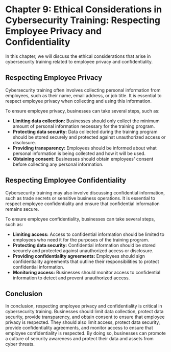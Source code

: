 Chapter 9: Ethical Considerations in Cybersecurity Training: Respecting Employee Privacy and Confidentiality
============================================================================================================

In this chapter, we will discuss the ethical considerations that arise in cybersecurity training related to employee privacy and confidentiality.

Respecting Employee Privacy
---------------------------

Cybersecurity training often involves collecting personal information from employees, such as their name, email address, or job title. It is essential to respect employee privacy when collecting and using this information.

To ensure employee privacy, businesses can take several steps, such as:

* **Limiting data collection:** Businesses should only collect the minimum amount of personal information necessary for the training program.
* **Protecting data security:** Data collected during the training program should be stored securely and protected against unauthorized access or disclosure.
* **Providing transparency:** Employees should be informed about what personal information is being collected and how it will be used.
* **Obtaining consent:** Businesses should obtain employees' consent before collecting any personal information.

Respecting Employee Confidentiality
-----------------------------------

Cybersecurity training may also involve discussing confidential information, such as trade secrets or sensitive business operations. It is essential to respect employee confidentiality and ensure that confidential information remains secure.

To ensure employee confidentiality, businesses can take several steps, such as:

* **Limiting access:** Access to confidential information should be limited to employees who need it for the purposes of the training program.
* **Protecting data security:** Confidential information should be stored securely and protected against unauthorized access or disclosure.
* **Providing confidentiality agreements:** Employees should sign confidentiality agreements that outline their responsibilities to protect confidential information.
* **Monitoring access:** Businesses should monitor access to confidential information to detect and prevent unauthorized access.

Conclusion
----------

In conclusion, respecting employee privacy and confidentiality is critical in cybersecurity training. Businesses should limit data collection, protect data security, provide transparency, and obtain consent to ensure that employee privacy is respected. They should also limit access, protect data security, provide confidentiality agreements, and monitor access to ensure that employee confidentiality is respected. By doing so, businesses can promote a culture of security awareness and protect their data and assets from cyber threats.
